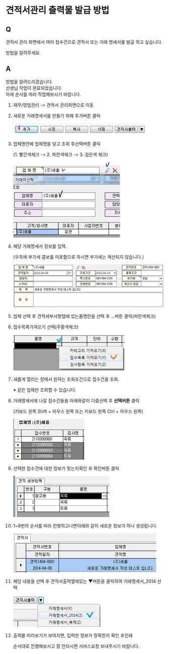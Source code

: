 # 견적서관리 출력물 발급 방법

## Q

견적서 관리 화면에서 여러 접수건으로 견적서 또는 거래 명세서를 발급 하고 싶습니다.

방법을 알려주세요.

## A

방법을 알려드리겠습니다.  
선생님 작업이 완료되었습니다.  
아래 순서를 따라 작업해보시기 바랍니다.

1. 재무/영업관리 -&gt; 견적서 관리화면으로 이동  
2. 새로운 거래명세서를 만들기 위해 추가버튼 클릭  

   ![](../.gitbook/assets/01%20%285%29.png)

3. 업체명란에 업체명을 넣고 조회 후선택버튼 클릭  

   \(1. 빨간색체크 -&gt; 2. 파란색체크 -&gt; 3. 검은색 체크\)  

   ![](../.gitbook/assets/02%20%2831%29.png)

4. 해당 거래명세서 정보를 입력.  

   \(우측에 부가세 콤보를 미포함으로 하시면 부가세는 계산되지 않습니다.\)  

   ![](../.gitbook/assets/03%20%284%29.png)

5. 업체 선택 후 견적세부사항탭에 있는품명란을 선택 후 ...버튼 클릭\(파란색체크\)  
6. 접수목록가져오기 선택\(주황색체크\)  

   ![](../.gitbook/assets/04%20%2821%29.png)

7. 새롭게 열리는 창에서 원하는 조회조건으로 접수건을 조회.  

   ※ 같은 업체만 조회할 수 있습니다.  

8. 거래명세서에 나갈 접수건들을 아래와같이 다중선택 후 **선택버튼** 클릭  

   \(키보드 왼쪽 Shift +  마우스 왼쪽 또는 키보드 왼쪽 Ctrl +  마우스 왼쪽\)  

   ![](../.gitbook/assets/05%20%2817%29.png)

9. 선택한 접수건에 대한 정보가 맞는지확인 후 확인버튼 클릭  

   ![](../.gitbook/assets/06%20%2827%29.png)

10. 1~9번의 순서를 따라 진행하고나면아래와 같이 새로운 정보가 하나 생성됩니다.  

    ![](../.gitbook/assets/07%20%284%29.png)

11. 해당 내용을 선택 후 견적서출력옆에있는 ▼버튼을 클릭하여 거래명세서\_2014 선택  

    ![](../.gitbook/assets/08%20%2824%29.png)

12. 출력물 미리보기가 보여지면, 입력한 정보가 정확한지 확인 후인쇄  

    순서대로 진행해보시고 잘 안되시면 서비스요청 보내주시기 바랍니다.  

